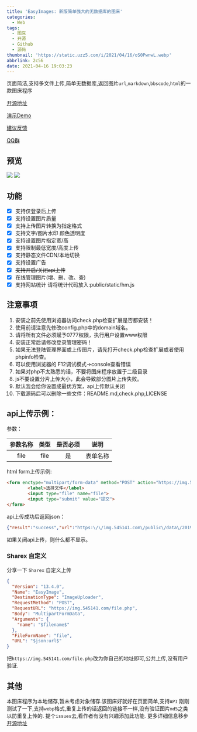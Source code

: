 ```yaml
---
title: 'EasyImages: 新版简单强大的无数据库的图床'
categories:
  - Web
tags:
  - 图床
  - 开源
  - Github
  - 源码
thumbnail: 'https://static.uzz5.com/i/2021/04/16/oS0PwnwL.webp'
abbrlink: 2c56
date: 2021-04-16 19:03:23
---
```


页面简洁,支持多文件上传,简单无数据库,返回图片`url`,`markdown`,`bbscode`,`html`的一款图床程序

<!--more-->

[开源地址](https://github.com/icret/EasyImages2.0)

[演示Demo](https://img.545141.com/)

[建议反馈](https://github.com/icret/EasyImages2.0/issues)

[QQ群](https://shang.qq.com/wpa/qunwpa?idkey=3feb4e8be8f1839f71e53bf2e876de36afc6889b2630c33c877d8df5a5583a6f)

## 预览

![](https://static.uzz5.com/i/2021/04/16/u5hz0jVY.webp)
![](https://static.uzz5.com/i/2021/04/16/KxHXRHSL.webp)

## 功能

- [x] 支持仅登录后上传
- [x] 支持设置图片质量
- [x] 支持上传图片转换为指定格式
- [x] 支持文字/图片水印 颜色透明度
- [x] 支持设置图片指定宽/高
- [x] 支持限制最低宽度/高度上传
- [x] 支持静态文件CDN/本地切换
- [x] 支持设置广告
- [x] ~~支持开启/关闭api上传~~
- [x] 在线管理图片(增、删、改、查)
- [x] 支持网站统计 请将统计代码放入:public/static/hm.js

## 注意事项

1. 安装之前先使用浏览器访问check.php检查扩展是否都安装！
2. 使用前请注意先修改config.php中的domain域名。
3. 请将所有文件必须赋予0777权限，执行用户设置www权限
4. 安装正常后请修改登录管理密码！
5. 如果无法登陆管理界面或上传图片，请先打开check.php检查扩展或者使用phpinfo检查。
6. 可以使用浏览器的 F12调试模式->console查看错误
7. 如果对php不太熟悉的话，不要将图床程序放置于二级目录
8. js不要设置分片上传大小，此会导致部分图片上传失败。
9. 默认我会给你设置成最优方案，api上传默认关闭
10. 下载源码后可以删除一些文件：README.md,check.php,LICENSE

## api上传示例：

参数：

| 参数名称 | 类型 | 是否必须 | 说明 |
| :------------: | :------------: | :------------: | :------------: |
| file | file | 是 | 表单名称 |

html form上传示例:
```html
<form enctype="multipart/form-data" method="POST" action="https://img.545141.com/file.php">
        <label>选择文件</label>
        <input type="file" name="file">
        <input type="submit" value="提交">
</form>
```
api上传成功后返回json：
```json
{"result":"success","url":"https:\/\/img.545141.com\/public\/data\/2019\/05\/5ce64172d24fa.png"}
```
如果关闭api上传，则什么都不显示。
### Sharex 自定义

分享一下 `Sharex` 自定义上传

```json
{
  "Version": "13.4.0",
  "Name": "EasyImage",
  "DestinationType": "ImageUploader",
  "RequestMethod": "POST",
  "RequestURL": "https://img.545141.com/file.php",
  "Body": "MultipartFormData",
  "Arguments": {
    "name": "$filename$"
  },
  "FileFormName": "file",
  "URL": "$json:url$"
}
```
把`https://img.545141.com/file.php`改为你自己的地址即可,公共上传,没有用户验证.

## 其他
本图床程序为本地储存,暂未考虑对象储存.该图床好就好在页面简单,支持`API`
刚刚测试了一下,支持`webp`格式,重复上传的话返回的链接不一样,没有验证图片`md5`之类以防重复上传的.
提个`issues`去,看作者有没有兴趣添加此功能.
更多详细信息移步[开源地址](https://github.com/icret/EasyImages2.0)